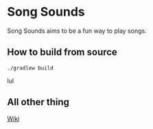# Song Sounds
Song Sounds aims to be a fun way to play songs.

## How to build from source
```shell script
./gradlew build
```
lul

## All other thing
[Wiki](https://github.com/YTG1234/song-sounds/wiki)